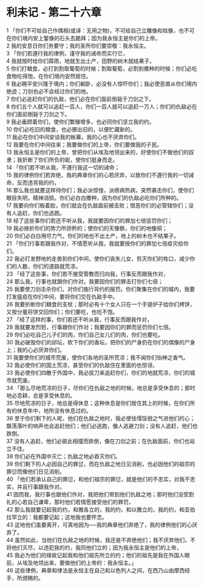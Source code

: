# 利未记 - 第二十六章
  
 1 「你们不可给自己作偶相(或译：无用之物)，不可给自己立雕像和柱像，也不可在你们境内安上錾像的石头去跪拜；因为我永恒主是你们的上帝。  
 2 我的安息日你们务要守；我的圣所你们要崇敬：我永恒主。  
 3 「你们若遵行我的律例，谨守我的诫命而实行它，  
 4 我就按时给你们霖雨，地就生出土产，田野的树木就结果子。  
 5 你们打粮食，必打到割取葡萄的时候；割取葡萄，必割到撒种的时候；你们必吃食物吃得饱，在你们境内安然居住。  
 6 我必赐平安兴隆于境内；你们躺卧，必没有人惊吓你们；我必使恶兽从你们境内绝迹；刀剑也必不会经过你们的地。  
 7 你们必追赶你们的仇敌，他们必在你们面前倒毙于刀剑之下。  
 8 你们五个人就可以追赶一百人，你们一百人就可以追赶一万人；你们的仇敌必在你们面前倒毙于刀剑之下。  
 9 我必垂顾着你们，使你们繁殖增多，也必同你们坚立我的约。  
 10 你们必吃旧的粮食，也必挪出旧的，以便贮藏新的。  
 11 我必在你们中间安设我的帐幕，我的心也不厌弃你们。  
 12 我要在你们中间往来；我要做你们的上帝，你们要做我的子民。  
 13 我永恒主是你们的上帝，曾把你们从埃及地领出来的，好使你们不做他们的奴隶；我折断了你们所负的轭，使你们挺身而走。  
 14 「你们若不听从我，不遵行我这一切的诫命；  
 15 我的律例你们若弃绝，我的典章你们的心若厌弃，以致你们不遵行我的一切诫命，反而违背我的约，  
 16 那么我也就要这样待你们；我必派惊惶，派痨病热病，突然袭击你们，使你们眼目失明，精神消损。你们必白白撒种，因为你们的仇敌必吃你们所种的。  
 17 我要向你们板着脸，你们就会在仇敌面前被击败；恨恶你们的必管辖你们；没有人追赶，你们也逃跑。  
 18 经了这些事你们若还不听从我，我就要因你们的罪加七倍惩罚你们；  
 19 我必挫折你们的势力所骄矜的；使你们的天像鉄，你们的地像铜；  
 20 你们必白白用尽力气，你们的地也不出土产，地上的树木也不结果子。  
 21 「你们行事若跟我作对，不情愿听从我，我就要按你们的罪加七倍疫灾给你们。  
 22 我必打发野地的走兽到你们中间，使你们丧失儿女，剪灭你们的牲口，减少你们的人数，你们的道路就荒凉。  
 23 「经了这些事，你们若不接受管教而归向我，行事反而跟我作对，  
 24 那么我，行事也就跟你们作对。我要因你们的罪击打你们七倍；  
 25 我要使刀剑击杀你们，对你们施行背约的报罚。你们聚集在你们的城内，我要打发瘟疫在你们中间，要将你们交在仇敌手中。  
 26 我要折断你们粮食的支杖；那时必有十个女人只在一个手提炉子给你们烤饼，又按分量将饼交回你们；你们要吃，也吃不饱。  
 27 「经了这样的事，你们若还不听从我，行事反而跟我作对，  
 28 我就要发烈怒，行事跟你们作对；我要因你们的罪而惩罚你们七倍。  
 29 你们必吃自己儿子们的肉，你们自己女儿们的肉，你们也要吃。  
 30 我必破毁你们的邱坛，砍下你们的香坛，把你们的尸身扔在你们的偶像的尸身上；我的心必厌弃你们。  
 31 我要使你们的城市荒废，使你们各地的圣所荒凉；我不闻你们怡神之香气。  
 32 我必使你们的国土荒凉，甚至你们的仇敌住在里面的也惊讶。  
 33 我必使你们四散于外国中，我必拔刀来追赶你们，你们的地就荒凉，你们的城市就荒废。  
 34 「那么尽地荒凉的日子，尽你们在仇敌之地的时候，地总是享受休息的；那时地必息耕，总是享受休息的。  
 35 尽地荒凉的日子，地总是得休息；这种休息是你们居住其上的时候，在你们所有的休息年中，地所没有休息过的。  
 36 至于你们剩下的人呢，他们在仇敌之地时，我必使怯懦馁弱之气进他们的心；飘荡落叶的响声也会追赶他们；他们必逃跑，像人逃避刀剑；没有人追赶，他们也跌倒。  
 37 没有人追赶，他们必彼此相撞而跌倒，像在刀剑之前；在仇敌面前，你们也站立不住。  
 38 你们必在外国中灭亡；仇敌之地必吞灭你们。  
 39 你们剩下的人必因自己的罪愆，而在仇敌之地日见消削，也必因他们的祖宗的罪愆而像他们日见消削。  
 40 「他们若承认自己的罪愆，和他们祖宗的罪愆，就是他们的不忠实，对我不忠实，并且行事跟我作对。  
 41 因而我，我行事也跟他们作对，我把他们带到他们仇敌之地；那时他们没受割礼的心若自己谦卑，那时他们若情愿接受他们的罪罚，  
 42 那么我就要记起我的约，和雅各立的，我的约，和以撒立的，我的约，和亚伯拉罕立的：我都要记起；这地我也要怀念。  
 43 这地他们虽要离开，可真地因为──我的典章他们弃绝了，我的律例他们的心厌弃了。  
 44 虽然如此，当他们在仇敌之地的时候，我还是不弃绝他们；我不厌弃他们，不将他们灭尽，以违犯我的约，我同他们立的；因为我永恒主是他们的上帝，  
 45 我必为他们的缘故记起我和他们祖先所立的约；他们的祖先是我在外国人眼前，从埃及地领出来，要做他们的上帝的：我永恒主。」  
 46 这些律例，典章和律法是永恒主在自己和以色列人之间，在西乃山由摩西经手，所颁赐的。